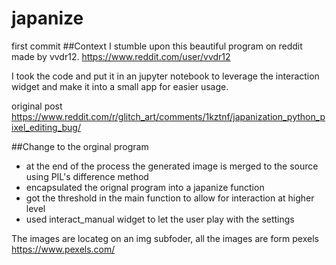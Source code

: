 # japanize
first commit
##Context
I stumble upon this beautiful program on reddit made by vvdr12. 
https://www.reddit.com/user/vvdr12

I took the code and put it in an jupyter notebook to leverage the interaction widget and make it into a small app for easier usage.

original post
https://www.reddit.com/r/glitch_art/comments/1kztnf/japanization_python_pixel_editing_bug/


##Change to the orginal program
 * at the end of the process the generated image is merged to the source using PIL's difference method
 * encapsulated the orignal program into a japanize function
 * got the threshold in the main function to allow for interaction at higher level
 * used interact_manual widget to let the user play with the settings

The images are locateg on an img subfoder, all the images are form pexels
https://www.pexels.com/
